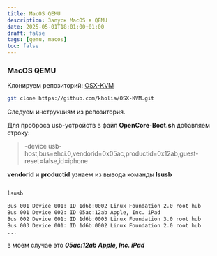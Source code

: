 ```yaml
---
title: MacOS QEMU
description: Запуск MacOS в QEMU
date: 2025-05-01T18:01:00+01:00
draft: false
tags: [qemu, macos] 
toc: false
---
```


### MacOS QEMU

Клонируем репозиторий:
[OSX-KVM](https://github.com/kholia/OSX-KVM)

```bash
git clone https://github.com/kholia/OSX-KVM.git
```

Следуем инструкциям из репозитория.

Для проброса usb-устройств в файл **OpenCore-Boot.sh** добавляем строку:

> -device usb-host,bus=ehci.0,vendorid=0x05ac,productid=0x12ab,guest-reset=false,id=iphone

**vendorid** и **productid** узнаем из вывода команды **lsusb**

```bash

lsusb

Bus 001 Device 001: ID 1d6b:0002 Linux Foundation 2.0 root hub
Bus 001 Device 002: ID 05ac:12ab Apple, Inc. iPad
Bus 002 Device 001: ID 1d6b:0003 Linux Foundation 3.0 root hub
Bus 003 Device 001: ID 1d6b:0002 Linux Foundation 2.0 root hub
...

```

в моем случае это ***05ac:12ab Apple, Inc. iPad***
